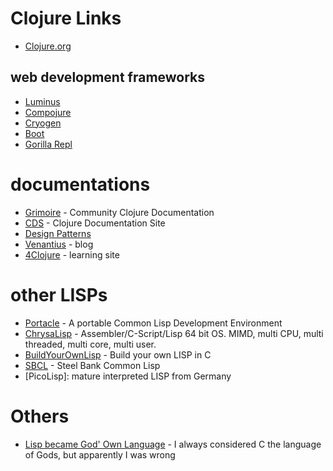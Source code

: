 # Clojure Links

* [Clojure.org](http://clojure.org)

## web development frameworks
* [Luminus]
* [Compojure]
* [Cryogen]
* [Boot]
* [Gorilla Repl]

[Luminus]: http://www.luminusweb.net
[Compojure]: https://github.com/weavejester/compojure
[Cryogen]: http://cryogenweb.org
[Boot]: https://github.com/boot-clj/boot
[Gorilla Repl]: http://gorilla-repl.org/start.html




# documentations
* [Grimoire] - Community Clojure Documentation
* [CDS] - Clojure Documentation Site
* [Design Patterns]
* [Venantius] - blog
* [4Clojure] - learning site

[Design Patterns]: http://mishadoff.com/blog/clojure-design-patterns
[CDS]: http://clojure-doc.org/
[Grimoire]: https://www.conj.io
[Venantius]: http://blog.venanti.us/clojure-vim/
[4Clojure]: http://www.4clojure.com/

# other LISPs
* [Portacle] - A portable Common Lisp Development Environment
* [ChrysaLisp] - Assembler/C-Script/Lisp 64 bit OS. MIMD, multi CPU, multi threaded, multi core, multi user.
* [BuildYourOwnLisp] - Build your own LISP in C
* [SBCL] - Steel Bank Common Lisp
* [PicoLisp]: mature interpreted LISP from Germany

[Portacle]: https://portacle.github.io
[ChrysaLisp]: https://github.com/vygr/ChrysaLisp
[BuildYourOwnLisp]: http://buildyourownlisp.com
[SBCL]: http://sbcl.org

# Others

* [Lisp became God' Own Language] - I always considered C the language of Gods, but apparently I was wrong


[Lisp became God' Own Language]: https://twobithistory.org/2018/10/14/lisp.html

